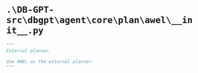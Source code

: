 # `.\DB-GPT-src\dbgpt\agent\core\plan\awel\__init__.py`

```py
"""
External planner.

Use AWEL as the external planner.
"""
```